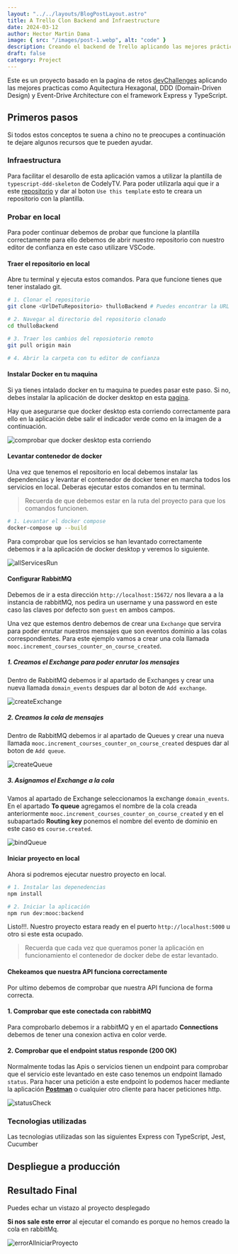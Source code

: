 ```yaml
---
layout: "../../layouts/BlogPostLayout.astro"
title: A Trello Clon Backend and Infraestructure
date: 2024-03-12
author: Hector Martin Dama
image: { src: "/images/post-1.webp", alt: "code" }
description: Creando el backend de Trello aplicando las mejores prácticas como Arquitectura Hexagonal, DDD (Domain-Driven Design) y Event-Driven Architecture.
draft: false
category: Project
---
```


Este es un proyecto basado en la pagina de retos [devChallenges](https://legacy.devchallenges.io/challenges/wP0LbGgEeKhpFHUpPpDh) aplicando las mejores practicas como Aquitectura Hexagonal, DDD (Domain-Driven Design) y Event-Drive Architecture con el framework Express y TypeScript.

## Primeros pasos

Si todos estos conceptos te suena a chino no te preocupes a continuación te dejare algunos recursos que te pueden ayudar.

### Infraestructura

Para facilitar el desarollo de esta aplicación vamos a utilizar la plantilla de `typescript-ddd-skeleton` de CodelyTV. Para poder utilizarla aqui que ir a este [repositorio](https://github.com/CodelyTV/typescript-ddd-example) y dar al boton `Use this template` esto te creara un repositorio con la plantilla.

### Probar en local

Para poder continuar debemos de probar que funcione la plantilla correctamente para ello debemos de abrir nuestro repositorio con nuestro editor de confianza en este caso utilizare VSCode.

#### Traer el repositorio en local

Abre tu terminal y ejecuta estos comandos. Para que funcione tienes que tener instalado git.

```sh
# 1. Clonar el repositorio
git clone <UrlDeTuRepositorio> thulloBackend # Puedes encontrar la URL en la página del repositorio de GitHub, en el botón verde "Code".

# 2. Navegar al directorio del repositorio clonado
cd thulloBackend

# 3. Traer los cambios del reposiotorio remoto
git pull origin main

# 4. Abrir la carpeta con tu editor de confianza
```

#### Instalar Docker en tu maquina

Si ya tienes intalado docker en tu maquina te puedes pasar este paso. Si no, debes instalar la aplicación de docker desktop en esta [pagina](https://www.docker.com/products/docker-desktop/).

Hay que asegurarse que docker desktop esta corriendo correctamente para ello en la aplicación debe salir el indicador verde como en la imagen de a continuación.

![comprobar que docker desktop esta corriendo](/images/post-1/dockerDesktopCheck.webp)

#### Levantar contenedor de docker

Una vez que tenemos el repositorio en local debemos instalar las dependencias y levantar el contenedor de docker tener en marcha todos los servicios en local. Deberas ejecutar estos comandos en tu terminal.

> Recuerda de que debemos estar en la ruta del proyecto para que los comandos funcionen.

```sh
# 1. Levantar el docker compose
docker-compose up --build
```

Para comprobar que los servicios se han levantado correctamente debemos ir a la aplicación de docker desktop y veremos lo siguiente.

![allServicesRun](/images/post-1/dockerAllServicesRun.webp)

#### Configurar RabbitMQ

Debemos de ir a esta dirección `http://localhost:15672/` nos llevara a a la instancia de rabbitMQ, nos pedira un username y una password en este caso las claves por defecto son `guest` en ambos campos.

Una vez que estemos dentro debemos de crear una `Exchange` que servira para poder enrutar nuestros mensajes que son eventos dominio a las colas correspondientes. Para este ejemplo vamos a crear una cola llamada `mooc.increment_courses_counter_on_course_created`.

##### 1. Creamos el Exchange para poder enrutar los mensajes

Dentro de RabbitMQ debemos ir al apartado de Exchanges y crear una nueva llamada `domain_events` despues dar al boton de `Add exchange`.

![createExchange](/images/post-1/createExchange.webp)

##### 2. Creamos la cola de mensajes

Dentro de RabbitMQ debemos ir al apartado de Queues y crear una nueva llamada `mooc.increment_courses_counter_on_course_created` despues dar al boton de `Add queue`.

![createQueue](/images/post-1/createQueue.webp)

##### 3. Asignamos el Exchange a la cola

Vamos al apartado de Exchange seleccionamos la exchange `domain_events`. En el apartado **To queue** agregamos el nombre de la cola creada anteriormente `mooc.increment_courses_counter_on_course_created` y en el subapartado **Routing key** ponemos el nombre del evento de dominio en este caso es `course.created`.

![bindQueue](/images/post-1/bindQueue.webp)

#### Iniciar proyecto en local

Ahora si podremos ejecutar nuestro proyecto en local.

```sh
# 1. Instalar las depenedencias
npm install

# 2. Iniciar la aplicación
npm run dev:mooc:backend
```

Listo!!!. Nuestro proyecto estara ready en el puerto `http://localhost:5000` u otro si este esta ocupado.

> Recuerda que cada vez que queramos poner la aplicación en funcionamiento el contenedor de docker debe de estar levantado.

#### Chekeamos que nuestra API funciona correctamente

Por ultimo debemos de comprobar que nuestra API funciona de forma correcta.

#### 1. Comprobar que este conectada con rabbitMQ

Para comprobarlo debemos ir a rabbitMQ y en el apartado **Connections** debemos de tener una conexion activa en color verde.

#### 2. Comprobar que el endpoint status responde (200 OK)

Normalmente todas las Apis o servicios tienen un endpoint para comprobar que el servicio este levantado en este caso tenemos un endpoint llamado `status`. Para hacer una petición a este endpoint lo podemos hacer mediante la aplicación [**Postman**](https://www.postman.com/downloads/) o cualquier otro cliente para hacer peticiones http.

![statusCheck](/images/post-1/statusCheck.webp)

### Tecnologias utilizadas

Las tecnologias utilizadas son las siguientes Express con TypeScript, Jest, Cucumber

## Despliegue a producción

## Resultado Final

Puedes echar un vistazo al proyecto desplegado

**Si nos sale este error** al ejecutar el comando es porque no hemos creado la cola en rabbitMq.

![errorAlIniciarProyecto](/images/post-1/errorLaunchProject.svg)
